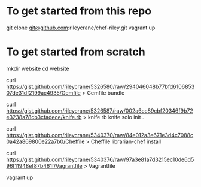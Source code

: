 To get started from this repo
===============================
git clone git@github.com:rileycrane/chef-riley.git
vagrant up


To get started from scratch
===============================
mkdir website
cd website

curl https://gist.github.com/rileycrane/5326580/raw/294046048b77bfd610685307de31df2199ac4935/Gemfile > Gemfile
bundle

curl https://gist.github.com/rileycrane/5326587/raw/002a6cc89cbf20346f9b72e3238a78cb3cfadece/knife.rb > knife.rb
knife solo init .

curl https://gist.github.com/rileycrane/5340370/raw/84e012a3e671e3d4c7088c0a42a869800e22a7b0/Cheffile > Cheffile
librarian-chef install

curl https://gist.github.com/rileycrane/5340376/raw/97a3e81a7d3215ec10de6d596f11948ef87b461f/Vagrantfile > Vagrantfile

vagrant up

